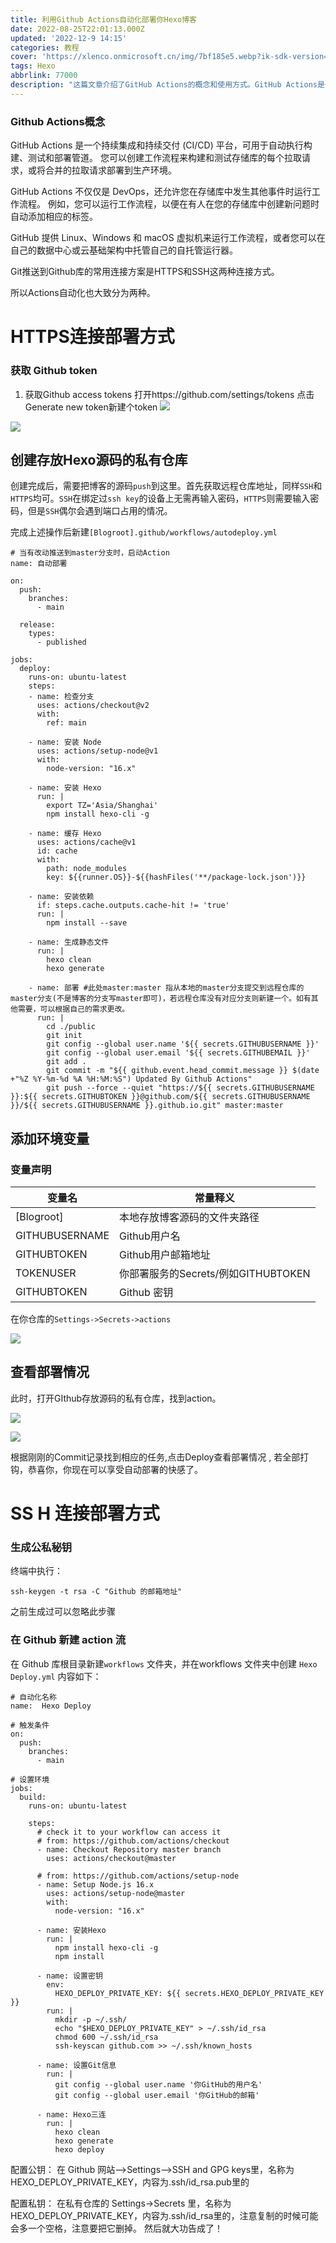 ```yaml
---
title: 利用Github Actions自动化部署你Hexo博客
date: 2022-08-25T22:01:13.000Z
updated: '2022-12-9 14:15'
categories: 教程
cover: 'https://xlenco.onmicrosoft.cn/img/7bf185e5.webp?ik-sdk-version=javascript-1.4.3&updatedAt=1670556758388'
tags: Hexo
abbrlink: 77000
description: "这篇文章介绍了GitHub Actions的概念和使用方式。GitHub Actions是一个持续集成和持续交付（CI/CD）平台，可以自动执行构建、测试和部署。文章详细描述了如何使用GitHub Actions进行自动化部署，包括通过HTTPS和SSH两种方式连接到GitHub仓库，并提供了具体的操作步骤和示例代码。HTTPS方式需要获取GitHub token并创建私有仓库，而SSH方式则需要生成公私钥对。文章还介绍了如何配置环境变量和查看部署情况，以及如何在GitHub仓库中设置Secrets和创建workflow文件。"
---
```

### Github Actions概念

GitHub Actions 是一个持续集成和持续交付 (CI/CD) 平台，可用于自动执行构建、测试和部署管道。 您可以创建工作流程来构建和测试存储库的每个拉取请求，或将合并的拉取请求部署到生产环境。

GitHub Actions 不仅仅是 DevOps，还允许您在存储库中发生其他事件时运行工作流程。 例如，您可以运行工作流程，以便在有人在您的存储库中创建新问题时自动添加相应的标签。

GitHub 提供 Linux、Windows 和 macOS 虚拟机来运行工作流程，或者您可以在自己的数据中心或云基础架构中托管自己的自托管运行器。

Git推送到Github库的常用连接方案是HTTPS和SSH这两种连接方式。

所以Actions自动化也大致分为两种。

# HTTPS连接部署方式

### 获取 Github token

1. 获取Github access tokens
打开https://github.com/settings/tokens
点击Generate new token新建个token
![](https://cdn-ak.f.st-hatena.com/images/fotolife/x/xlenco/20240621/20240621085318.jpg)

![](https://cdn-ak.f.st-hatena.com/images/fotolife/x/xlenco/20240621/20240621085431.jpg)

## 创建存放Hexo源码的私有仓库

创建完成后，需要把博客的源码`push`到这里。首先获取远程仓库地址，同样`SSH`和`HTTPS`均可。`SSH`在绑定过`ssh key`的设备上无需再输入密码，`HTTPS`则需要输入密码，但是`SSH`偶尔会遇到端口占用的情况。

完成上述操作后新建`[Blogroot].github/workflows/autodeploy.yml`

```
# 当有改动推送到master分支时，启动Action
name: 自动部署

on:
  push:
    branches:
      - main 

  release:
    types:
      - published

jobs:
  deploy:
    runs-on: ubuntu-latest
    steps:
    - name: 检查分支
      uses: actions/checkout@v2
      with:
        ref: main

    - name: 安装 Node
      uses: actions/setup-node@v1
      with:
        node-version: "16.x"

    - name: 安装 Hexo
      run: |
        export TZ='Asia/Shanghai'
        npm install hexo-cli -g

    - name: 缓存 Hexo
      uses: actions/cache@v1
      id: cache
      with:
        path: node_modules
        key: ${{runner.OS}}-${{hashFiles('**/package-lock.json')}}

    - name: 安装依赖
      if: steps.cache.outputs.cache-hit != 'true'
      run: |
        npm install --save

    - name: 生成静态文件
      run: |
        hexo clean
        hexo generate

    - name: 部署 #此处master:master 指从本地的master分支提交到远程仓库的master分支(不是博客的分支写master即可)，若远程仓库没有对应分支则新建一个。如有其他需要，可以根据自己的需求更改。
      run: |
        cd ./public
        git init
        git config --global user.name '${{ secrets.GITHUBUSERNAME }}'
        git config --global user.email '${{ secrets.GITHUBEMAIL }}'
        git add .
        git commit -m "${{ github.event.head_commit.message }} $(date +"%Z %Y-%m-%d %A %H:%M:%S") Updated By Github Actions"
        git push --force --quiet "https://${{ secrets.GITHUBUSERNAME }}:${{ secrets.GITHUBTOKEN }}@github.com/${{ secrets.GITHUBUSERNAME }}/${{ secrets.GITHUBUSERNAME }}.github.io.git" master:master
```

## 添加环境变量

### 变量声明
| 变量名 | 常量释义 |
| --- | --- |
| [Blogroot] | 本地存放博客源码的文件夹路径 |
| GITHUBUSERNAME | Github用户名 |
| GITHUBTOKEN | Github用户邮箱地址 |
| TOKENUSER | 你部署服务的Secrets/例如GITHUBTOKEN |
| GITHUBTOKEN | Github 密钥 |


在你仓库的`Settings->Secrets->actions`

![](https://cdn-ak.f.st-hatena.com/images/fotolife/x/xlenco/20240621/20240621085424.jpg)

## 查看部署情况

此时，打开GIthub存放源码的私有仓库，找到action。

![](https://cdn-ak.f.st-hatena.com/images/fotolife/x/xlenco/20240621/20240621085418.jpg)

![](https://cdn-ak.f.st-hatena.com/images/fotolife/x/xlenco/20240621/20240621085428.jpg)

根据刚刚的Commit记录找到相应的任务,点击Deploy查看部署情况 , 若全部打钩，恭喜你，你现在可以享受自动部署的快感了。

# SS H 连接部署方式

### 生成公私秘钥

终端中执行：

```
ssh-keygen -t rsa -C "Github 的邮箱地址"
```

之前生成过可以忽略此步骤

### 在 Github 新建 action 流

在 Github 库根目录新建`workflows` 文件夹，并在workflows 文件夹中创建 `Hexo Deploy.yml`
内容如下：

```
# 自动化名称
name:  Hexo Deploy

# 触发条件
on:
  push:
    branches:
      - main

# 设置环境
jobs:
  build:
    runs-on: ubuntu-latest

    steps:
      # check it to your workflow can access it
      # from: https://github.com/actions/checkout
      - name: Checkout Repository master branch
        uses: actions/checkout@master

      # from: https://github.com/actions/setup-node
      - name: Setup Node.js 16.x
        uses: actions/setup-node@master
        with:
          node-version: "16.x"

      - name: 安装Hexo
        run: |
          npm install hexo-cli -g
          npm install

      - name: 设置密钥
        env:
          HEXO_DEPLOY_PRIVATE_KEY: ${{ secrets.HEXO_DEPLOY_PRIVATE_KEY }}
        run: |
          mkdir -p ~/.ssh/
          echo "$HEXO_DEPLOY_PRIVATE_KEY" > ~/.ssh/id_rsa 
          chmod 600 ~/.ssh/id_rsa
          ssh-keyscan github.com >> ~/.ssh/known_hosts  

      - name: 设置Git信息
        run: |
          git config --global user.name '你GitHub的用户名' 
          git config --global user.email '你GitHub的邮箱'      

      - name: Hexo三连
        run: |
          hexo clean
          hexo generate 
          hexo deploy
```

配置公钥： 在 Github 网站–>Settings–>SSH and GPG keys里，名称为HEXO_DEPLOY_PRIVATE_KEY，内容为.ssh/id_rsa.pub里的

配置私钥： 在私有仓库的 Settings->Secrets 里，名称为HEXO_DEPLOY_PRIVATE_KEY，内容为.ssh/id_rsa里的，注意复制的时候可能会多一个空格，注意要把它删掉。
然后就大功告成了！
